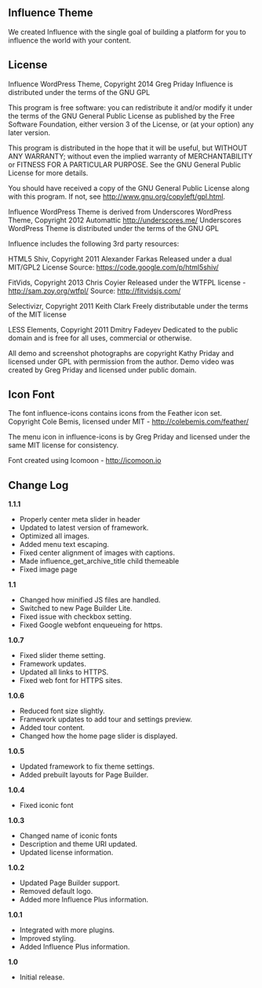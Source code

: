 Influence Theme
---------------
We created Influence with the single goal of building a platform for you to influence the world with your content.

License
---------------
Influence WordPress Theme, Copyright 2014 Greg Priday
Influence is distributed under the terms of the GNU GPL

This program is free software: you can redistribute it and/or modify
it under the terms of the GNU General Public License as published by
the Free Software Foundation, either version 3 of the License, or
(at your option) any later version.

This program is distributed in the hope that it will be useful,
but WITHOUT ANY WARRANTY; without even the implied warranty of
MERCHANTABILITY or FITNESS FOR A PARTICULAR PURPOSE.  See the
GNU General Public License for more details.

You should have received a copy of the GNU General Public License
along with this program.  If not, see http://www.gnu.org/copyleft/gpl.html.

Influence WordPress Theme is derived from Underscores WordPress Theme, Copyright 2012 Automattic http://underscores.me/
Underscores WordPress Theme is distributed under the terms of the GNU GPL

Influence includes the following 3rd party resources:

HTML5 Shiv, Copyright 2011 Alexander Farkas
Released under a dual MIT/GPL2 License
Source: https://code.google.com/p/html5shiv/

FitVids, Copyright 2013 Chris Coyier
Released under the WTFPL license - http://sam.zoy.org/wtfpl/
Source: http://fitvidsjs.com/

Selectivizr, Copyright 2011 Keith Clark
Freely distributable under the terms of the MIT license

LESS Elements, Copyright 2011 Dmitry Fadeyev
Dedicated to the public domain and is free for all uses, commercial or otherwise.

All demo and screenshot photographs are copyright Kathy Priday and licensed under GPL with permission from the author. Demo video was created by Greg Priday and licensed under public domain.

Icon Font
---------------
The font influence-icons contains icons from the Feather icon set. Copyright Cole Bemis, licensed under MIT - http://colebemis.com/feather/

The menu icon in influence-icons is by Greg Priday and licensed under the same MIT license for consistency.

Font created using Icomoon - http://icomoon.io

Change Log
---------------

**1.1.1**
* Properly center meta slider in header
* Updated to latest version of framework.
* Optimized all images.
* Added menu text escaping.
* Fixed center alignment of images with captions.
* Made influence_get_archive_title child themeable
* Fixed image page

**1.1**
* Changed how minified JS files are handled.
* Switched to new Page Builder Lite.
* Fixed issue with checkbox setting.
* Fixed Google webfont enqueueing for https.

**1.0.7**
* Fixed slider theme setting.
* Framework updates.
* Updated all links to HTTPS.
* Fixed web font for HTTPS sites.

**1.0.6**
* Reduced font size slightly.
* Framework updates to add tour and settings preview.
* Added tour content.
* Changed how the home page slider is displayed.

**1.0.5**
* Updated framework to fix theme settings.
* Added prebuilt layouts for Page Builder.

**1.0.4**
* Fixed iconic font

**1.0.3**
* Changed name of iconic fonts
* Description and theme URI updated.
* Updated license information.

**1.0.2**
* Updated Page Builder support.
* Removed default logo.
* Added more Influence Plus information.

**1.0.1**
* Integrated with more plugins.
* Improved styling.
* Added Influence Plus information.

**1.0**
* Initial release.